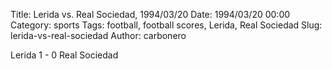 Title: Lerida vs. Real Sociedad, 1994/03/20
Date: 1994/03/20 00:00
Category: sports
Tags: football, football scores, Lerida, Real Sociedad
Slug: lerida-vs-real-sociedad
Author: carbonero


Lerida 1 - 0 Real Sociedad
